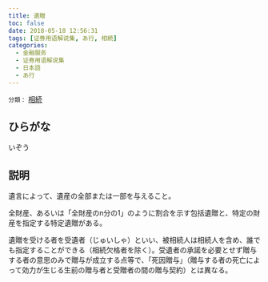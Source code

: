 ```yaml
---
title: 遺贈
toc: false
date: 2018-05-18 12:56:31
tags: [证券用语解说集, あ行, 相続]
categories:
  - 金融服务
  - 证券用语解说集
  - 日本語
  - あ行
---
```


`分類：` [相続](/tags/相続/)

## ひらがな

いぞう

## 説明

遺言によって、遺産の全部または一部を与えること。

全財産、あるいは「全財産のn分の1」のように割合を示す包括遺贈と、特定の財産を指定する特定遺贈がある。

遺贈を受ける者を受遺者（じゅいしゃ）といい、被相続人は相続人を含め、誰でも指定することができる（相続欠格者を除く）。受遺者の承諾を必要とせず贈与する者の意思のみで贈与が成立する点等で、「死因贈与」（贈与する者の死亡によって効力が生じる生前の贈与者と受贈者の間の贈与契約）とは異なる。
